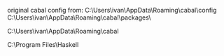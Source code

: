 
original cabal config from:
C:\Users\ivan\AppData\Roaming\cabal\config
C:\Users\ivan\AppData\Roaming\cabal\packages\


C:\Users\ivan\AppData\Roaming\cabal

C:\Program Files\Haskell
